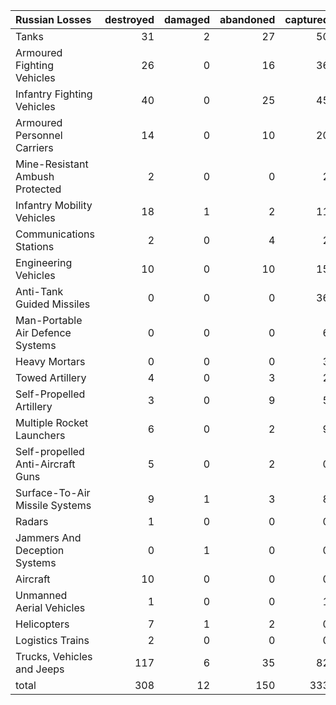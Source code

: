 | Russian Losses                    |   destroyed |   damaged |   abandoned |   captured |   total |
|:----------------------------------|------------:|----------:|------------:|-----------:|--------:|
| Tanks                             |          31 |         2 |          27 |         50 |     110 |
| Armoured Fighting Vehicles        |          26 |         0 |          16 |         36 |      78 |
| Infantry Fighting Vehicles        |          40 |         0 |          25 |         45 |     110 |
| Armoured Personnel Carriers       |          14 |         0 |          10 |         20 |      44 |
| Mine-Resistant Ambush Protected   |           2 |         0 |           0 |          2 |       4 |
| Infantry Mobility Vehicles        |          18 |         1 |           2 |         11 |      32 |
| Communications Stations           |           2 |         0 |           4 |          2 |       8 |
| Engineering Vehicles              |          10 |         0 |          10 |         15 |      35 |
| Anti-Tank Guided Missiles         |           0 |         0 |           0 |         36 |      36 |
| Man-Portable Air Defence Systems  |           0 |         0 |           0 |          6 |       6 |
| Heavy Mortars                     |           0 |         0 |           0 |          3 |       3 |
| Towed Artillery                   |           4 |         0 |           3 |          2 |       9 |
| Self-Propelled Artillery          |           3 |         0 |           9 |          5 |      17 |
| Multiple Rocket Launchers         |           6 |         0 |           2 |          9 |      17 |
| Self-propelled Anti-Aircraft Guns |           5 |         0 |           2 |          0 |       7 |
| Surface-To-Air Missile Systems    |           9 |         1 |           3 |          8 |      21 |
| Radars                            |           1 |         0 |           0 |          0 |       1 |
| Jammers And Deception Systems     |           0 |         1 |           0 |          0 |       1 |
| Aircraft                          |          10 |         0 |           0 |          0 |      10 |
| Unmanned Aerial Vehicles          |           1 |         0 |           0 |          1 |       2 |
| Helicopters                       |           7 |         1 |           2 |          0 |      10 |
| Logistics Trains                  |           2 |         0 |           0 |          0 |       2 |
| Trucks, Vehicles and Jeeps        |         117 |         6 |          35 |         82 |     240 |
| total                             |         308 |        12 |         150 |        333 |     803 |